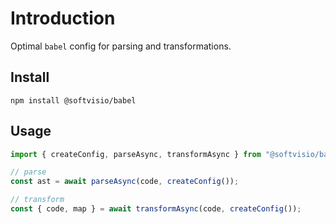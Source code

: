 # Introduction

Optimal `babel` config for parsing and transformations.

## Install

```shell
npm install @softvisio/babel
```

## Usage

```javascript
import { createConfig, parseAsync, transformAsync } from "@softvisio/babel";

// parse
const ast = await parseAsync(code, createConfig());

// transform
const { code, map } = await transformAsync(code, createConfig());
```
